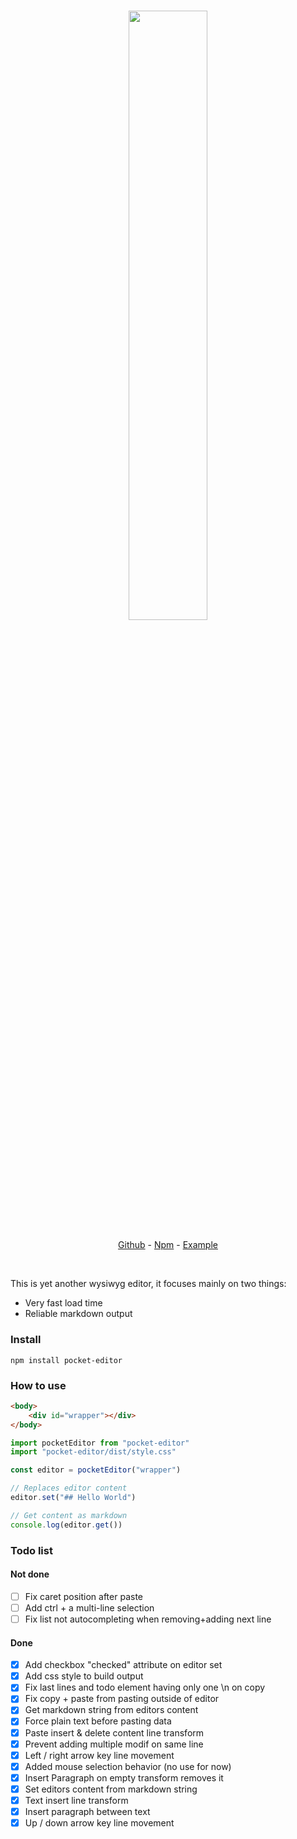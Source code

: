 <h3 align="center">
  <img src="https://raw.githubusercontent.com/victrme/pocket-editor/main/example/public/banner.png" width="50%" align="center" />
</h3>

<p align="center">
    <a href="https://github.com/victrme/pocket-editor">Github</a> - 
    <a href="https://www.npmjs.com/package/pocket-editor">Npm</a> - 
    <a href="https://pocketeditor.netlify.app/">Example</a>
</p>

<br />

This is yet another wysiwyg editor, it focuses mainly on two things:

-   Very fast load time
-   Reliable markdown output

### Install

```
npm install pocket-editor
```

### How to use

```html
<body>
	<div id="wrapper"></div>
</body>
```

```js
import pocketEditor from "pocket-editor"
import "pocket-editor/dist/style.css"

const editor = pocketEditor("wrapper")

// Replaces editor content
editor.set("## Hello World")

// Get content as markdown
console.log(editor.get())
```

### Todo list

#### Not done

-   [ ] Fix caret position after paste
-   [ ] Add ctrl + a multi-line selection
-   [ ] Fix list not autocompleting when removing+adding next line

#### Done

-   [x] Add checkbox "checked" attribute on editor set
-   [x] Add css style to build output
-   [x] Fix last lines and todo element having only one \n on copy
-   [x] Fix copy + paste from pasting outside of editor
-   [x] Get markdown string from editors content
-   [x] Force plain text before pasting data
-   [x] Paste insert & delete content line transform
-   [x] Prevent adding multiple modif on same line
-   [x] Left / right arrow key line movement
-   [x] Added mouse selection behavior (no use for now)
-   [x] Insert Paragraph on empty transform removes it
-   [x] Set editors content from markdown string
-   [x] Text insert line transform
-   [x] Insert paragraph between text
-   [x] Up / down arrow key line movement
